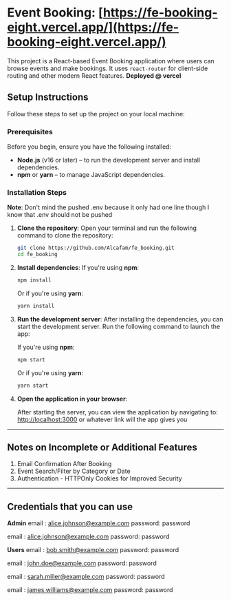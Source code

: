 # Event Booking: [https://fe-booking-eight.vercel.app/](https://fe-booking-eight.vercel.app/)

This project is a React-based Event Booking application where users can browse events and make bookings. It uses `react-router` for client-side routing and other modern React features.
**Deployed @ vercel**

## Setup Instructions

Follow these steps to set up the project on your local machine:

### Prerequisites

Before you begin, ensure you have the following installed:

- **Node.js** (v16 or later) – to run the development server and install dependencies.
- **npm** or **yarn** – to manage JavaScript dependencies.

### Installation Steps

**Note**: Don't mind the pushed .env because it only had one line though I know that .env should not be pushed
1. **Clone the repository**:
   Open your terminal and run the following command to clone the repository:
   ```bash
   git clone https://github.com/Alcafam/fe_booking.git
   cd fe_booking
   ```

2. **Install dependencies**:
   If you're using **npm**:
   ```bash
   npm install
   ```

   Or if you're using **yarn**:
   ```bash
   yarn install
   ```

3. **Run the development server**:
   After installing the dependencies, you can start the development server. Run the following command to launch the app:

   If you're using **npm**:
   ```bash
   npm start
   ```

   Or if you're using **yarn**:
   ```bash
   yarn start
   ```
   
4. **Open the application in your browser**:

   After starting the server, you can view the application by navigating to:
   [http://localhost:3000](http://localhost:3000) or whatever link will the app gives you
---

## Notes on Incomplete or Additional Features

1. Email Confirmation After Booking  
2. Event Search/Filter by Category or Date  
3. Authentication - HTTPOnly Cookies for Improved Security  

---


## Credentials that you can use
**Admin**
email : alice.johnson@example.com
password: password

email : alice.johnson@example.com
password: password

**Users**
email : bob.smith@example.com
password: password

email : john.doe@example.com
password: password

email : sarah.miller@example.com
password: password

email : james.williams@example.com
password: password
